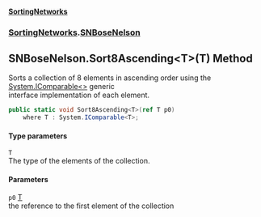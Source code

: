 #### [SortingNetworks](index.md 'index')
### [SortingNetworks](SortingNetworks.md 'SortingNetworks').[SNBoseNelson](SortingNetworks_SNBoseNelson.md 'SortingNetworks.SNBoseNelson')
## SNBoseNelson.Sort8Ascending&lt;T&gt;(T) Method
Sorts a collection of 8 elements in ascending order using the [System.IComparable&lt;&gt;](https://docs.microsoft.com/en-us/dotnet/api/System.IComparable-1 'System.IComparable`1') generic  
interface implementation of each element.  
```csharp
public static void Sort8Ascending<T>(ref T p0)
    where T : System.IComparable<T>;
```
#### Type parameters
<a name='SortingNetworks_SNBoseNelson_Sort8Ascending_T_(T)_T'></a>
`T`  
The type of the elements of the collection.
  
#### Parameters
<a name='SortingNetworks_SNBoseNelson_Sort8Ascending_T_(T)_p0'></a>
`p0` [T](SortingNetworks_SNBoseNelson_Sort8Ascending_T_(T).md#SortingNetworks_SNBoseNelson_Sort8Ascending_T_(T)_T 'SortingNetworks.SNBoseNelson.Sort8Ascending&lt;T&gt;(T).T')  
the reference to the first element of the collection
  
